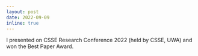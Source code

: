 ```yaml
---
layout: post
date: 2022-09-09 
inline: true
---
```


I presented on CSSE Research Conference 2022 (held by CSSE, UWA) and won the Best Paper Award.
